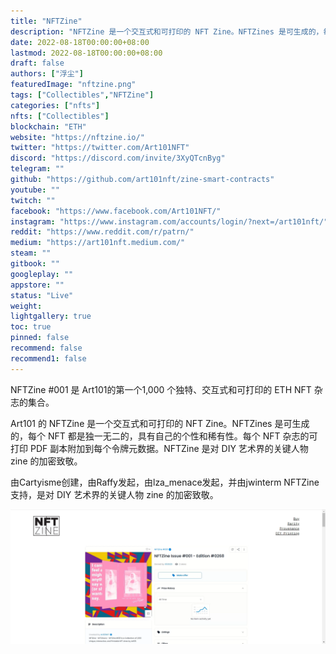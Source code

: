 ```yaml
---
title: "NFTZine"
description: "NFTZine 是一个交互式和可打印的 NFT Zine。NFTZines 是可生成的，每个 NFT 都是独一无二的，具有自己的个性和稀有性。"
date: 2022-08-18T00:00:00+08:00
lastmod: 2022-08-18T00:00:00+08:00
draft: false
authors: ["浮尘"]
featuredImage: "nftzine.png"
tags: ["Collectibles","NFTZine"]
categories: ["nfts"]
nfts: ["Collectibles"]
blockchain: "ETH"
website: "https://nftzine.io/"
twitter: "https://twitter.com/Art101NFT"
discord: "https://discord.com/invite/3XyQTcnByg"
telegram: ""
github: "https://github.com/art101nft/zine-smart-contracts"
youtube: ""
twitch: ""
facebook: "https://www.facebook.com/Art101NFT/"
instagram: "https://www.instagram.com/accounts/login/?next=/art101nft/"
reddit: "https://www.reddit.com/r/patrn/"
medium: "https://art101nft.medium.com/"
steam: ""
gitbook: ""
googleplay: ""
appstore: ""
status: "Live"
weight: 
lightgallery: true
toc: true
pinned: false
recommend: false
recommend1: false
---
```

NFTZine #001 是 Art101的第一个1,000 个独特、交互式和可打印的 ETH NFT 杂志的集合。

Art101 的 NFTZine 是一个交互式和可打印的 NFT Zine。NFTZines 是可生成的，每个 NFT 都是独一无二的，具有自己的个性和稀有性。每个 NFT 杂志的可打印 PDF 副本附加到每个令牌元数据。NFTZine 是对 DIY 艺术界的关键人物 zine 的加密致敬。

由Cartyisme创建，由Raffy发起，由lza_menace发起，并由jwinterm NFTZine 支持，是对 DIY 艺术界的关键人物 zine 的加密致敬。

![1](16546843122323.png)